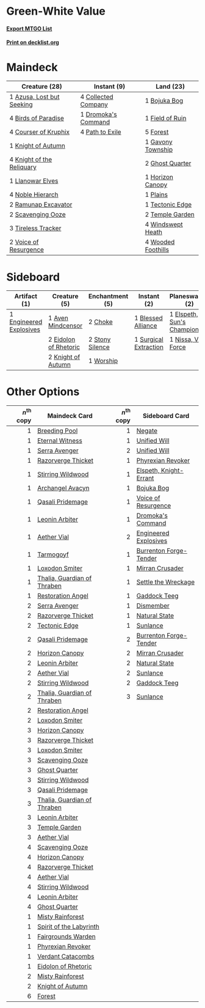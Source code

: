 # Green-White Value

#### [Export MTGO List](../collection/Green-White%20Value/Green-White%20Value.txt)
#### [Print on decklist.org](http://decklist.org/?deckmain=1%09Azusa,%20Lost%20but%20Seeking%0A4%09Birds%20of%20Paradise%0A1%09Bojuka%20Bog%0A4%09Collected%20Company%0A4%09Courser%20of%20Kruphix%0A1%09Dromoka's%20Command%0A1%09Field%20of%20Ruin%0A5%09Forest%0A1%09Gavony%20Township%0A2%09Ghost%20Quarter%0A1%09Horizon%20Canopy%0A1%09Knight%20of%20Autumn%0A4%09Knight%20of%20the%20Reliquary%0A1%09Llanowar%20Elves%0A4%09Noble%20Hierarch%0A4%09Path%20to%20Exile%0A1%09Plains%0A2%09Ramunap%20Excavator%0A2%09Scavenging%20Ooze%0A1%09Tectonic%20Edge%0A2%09Temple%20Garden%0A3%09Tireless%20Tracker%0A2%09Voice%20of%20Resurgence%0A4%09Windswept%20Heath%0A4%09Wooded%20Foothills&deckside=1%09Aven%20Mindcensor%0A1%09Blessed%20Alliance%0A2%09Choke%0A2%09Eidolon%20of%20Rhetoric%0A1%09Elspeth,%20Sun's%20Champion%0A1%09Engineered%20Explosives%0A2%09Knight%20of%20Autumn%0A1%09Nissa,%20Vital%20Force%0A2%09Stony%20Silence%0A1%09Surgical%20Extraction%0A1%09Worship)
# Maindeck

|                                           Creature (28)                                            |                                         Instant (9)                                          |                                          Land (23)                                          |
|----------------------------------------------------------------------------------------------------|----------------------------------------------------------------------------------------------|---------------------------------------------------------------------------------------------|
|1 [Azusa, Lost but Seeking](http://gatherer.wizards.com/Pages/Card/Details.aspx?multiverseid=442150)|4 [Collected Company](http://gatherer.wizards.com/Pages/Card/Details.aspx?multiverseid=394519)|1 [Bojuka Bog](http://gatherer.wizards.com/Pages/Card/Details.aspx?multiverseid=376269)      |
|4 [Birds of Paradise](http://gatherer.wizards.com/Pages/Card/Details.aspx?multiverseid=129906)      |1 [Dromoka's Command](http://gatherer.wizards.com/Pages/Card/Details.aspx?multiverseid=394558)|1 [Field of Ruin](http://gatherer.wizards.com/Pages/Card/Details.aspx?multiverseid=435415)   |
|4 [Courser of Kruphix](http://gatherer.wizards.com/Pages/Card/Details.aspx?multiverseid=442153)     |4 [Path to Exile](http://gatherer.wizards.com/Pages/Card/Details.aspx?multiverseid=220511)    |5 [Forest](http://gatherer.wizards.com/Pages/Card/Details.aspx?multiverseid=439860)          |
|1 [Knight of Autumn](http://gatherer.wizards.com/Pages/Card/Details.aspx?multiverseid=452933)       |                                                                                              |1 [Gavony Township](http://gatherer.wizards.com/Pages/Card/Details.aspx?multiverseid=233242) |
|4 [Knight of the Reliquary](http://gatherer.wizards.com/Pages/Card/Details.aspx?multiverseid=189145)|                                                                                              |2 [Ghost Quarter](http://gatherer.wizards.com/Pages/Card/Details.aspx?multiverseid=389534)   |
|1 [Llanowar Elves](http://gatherer.wizards.com/Pages/Card/Details.aspx?multiverseid=129626)         |                                                                                              |1 [Horizon Canopy](http://gatherer.wizards.com/Pages/Card/Details.aspx?multiverseid=409571)  |
|4 [Noble Hierarch](http://gatherer.wizards.com/Pages/Card/Details.aspx?multiverseid=179434)         |                                                                                              |1 [Plains](http://gatherer.wizards.com/Pages/Card/Details.aspx?multiverseid=439856)          |
|2 [Ramunap Excavator](http://gatherer.wizards.com/Pages/Card/Details.aspx?multiverseid=430818)      |                                                                                              |1 [Tectonic Edge](http://gatherer.wizards.com/Pages/Card/Details.aspx?multiverseid=389711)   |
|2 [Scavenging Ooze](http://gatherer.wizards.com/Pages/Card/Details.aspx?multiverseid=420783)        |                                                                                              |2 [Temple Garden](http://gatherer.wizards.com/Pages/Card/Details.aspx?multiverseid=405112)   |
|3 [Tireless Tracker](http://gatherer.wizards.com/Pages/Card/Details.aspx?multiverseid=409997)       |                                                                                              |4 [Windswept Heath](http://gatherer.wizards.com/Pages/Card/Details.aspx?multiverseid=405115) |
|2 [Voice of Resurgence](http://gatherer.wizards.com/Pages/Card/Details.aspx?multiverseid=368951)    |                                                                                              |4 [Wooded Foothills](http://gatherer.wizards.com/Pages/Card/Details.aspx?multiverseid=405116)|


# Sideboard

|                                          Artifact (1)                                           |                                          Creature (5)                                          |                                     Enchantment (5)                                      |                                          Instant (2)                                           |                                          Planeswalker (2)                                          |
|-------------------------------------------------------------------------------------------------|------------------------------------------------------------------------------------------------|------------------------------------------------------------------------------------------|------------------------------------------------------------------------------------------------|----------------------------------------------------------------------------------------------------|
|1 [Engineered Explosives](http://gatherer.wizards.com/Pages/Card/Details.aspx?multiverseid=50139)|1 [Aven Mindcensor](http://gatherer.wizards.com/Pages/Card/Details.aspx?multiverseid=426707)    |2 [Choke](http://gatherer.wizards.com/Pages/Card/Details.aspx?multiverseid=45431)         |1 [Blessed Alliance](http://gatherer.wizards.com/Pages/Card/Details.aspx?multiverseid=414302)   |1 [Elspeth, Sun's Champion](http://gatherer.wizards.com/Pages/Card/Details.aspx?multiverseid=394361)|
|                                                                                                 |2 [Eidolon of Rhetoric](http://gatherer.wizards.com/Pages/Card/Details.aspx?multiverseid=380409)|2 [Stony Silence](http://gatherer.wizards.com/Pages/Card/Details.aspx?multiverseid=247425)|1 [Surgical Extraction](http://gatherer.wizards.com/Pages/Card/Details.aspx?multiverseid=397706)|1 [Nissa, Vital Force](http://gatherer.wizards.com/Pages/Card/Details.aspx?multiverseid=417736)     |
|                                                                                                 |2 [Knight of Autumn](http://gatherer.wizards.com/Pages/Card/Details.aspx?multiverseid=452933)   |1 [Worship](http://gatherer.wizards.com/Pages/Card/Details.aspx?multiverseid=25553)       |                                                                                                |                                                                                                    |


# Other Options

|*n*<sup>th</sup> copy|                                            Maindeck Card                                             |*n*<sup>th</sup> copy|                                         Sideboard Card                                          |
|--------------------:|------------------------------------------------------------------------------------------------------|--------------------:|-------------------------------------------------------------------------------------------------|
|                    1|[Breeding Pool](http://gatherer.wizards.com/Pages/Card/Details.aspx?multiverseid=97088)               |                    1|[Negate](http://gatherer.wizards.com/Pages/Card/Details.aspx?multiverseid=423707)                |
|                    1|[Eternal Witness](http://gatherer.wizards.com/Pages/Card/Details.aspx?multiverseid=51628)             |                    1|[Unified Will](http://gatherer.wizards.com/Pages/Card/Details.aspx?multiverseid=193456)          |
|                    1|[Serra Avenger](http://gatherer.wizards.com/Pages/Card/Details.aspx?multiverseid=288762)              |                    2|[Unified Will](http://gatherer.wizards.com/Pages/Card/Details.aspx?multiverseid=193456)          |
|                    1|[Razorverge Thicket](http://gatherer.wizards.com/Pages/Card/Details.aspx?multiverseid=209407)         |                    1|[Phyrexian Revoker](http://gatherer.wizards.com/Pages/Card/Details.aspx?multiverseid=383343)     |
|                    1|[Stirring Wildwood](http://gatherer.wizards.com/Pages/Card/Details.aspx?multiverseid=433213)          |                    1|[Elspeth, Knight-Errant](http://gatherer.wizards.com/Pages/Card/Details.aspx?multiverseid=174859)|
|                    1|[Archangel Avacyn](http://gatherer.wizards.com/Pages/Card/Details.aspx?multiverseid=409741)           |                    1|[Bojuka Bog](http://gatherer.wizards.com/Pages/Card/Details.aspx?multiverseid=376269)            |
|                    1|[Qasali Pridemage](http://gatherer.wizards.com/Pages/Card/Details.aspx?multiverseid=179556)           |                    1|[Voice of Resurgence](http://gatherer.wizards.com/Pages/Card/Details.aspx?multiverseid=368951)   |
|                    1|[Leonin Arbiter](http://gatherer.wizards.com/Pages/Card/Details.aspx?multiverseid=432996)             |                    1|[Dromoka's Command](http://gatherer.wizards.com/Pages/Card/Details.aspx?multiverseid=394558)     |
|                    1|[Aether Vial](http://gatherer.wizards.com/Pages/Card/Details.aspx?multiverseid=48146)                 |                    2|[Engineered Explosives](http://gatherer.wizards.com/Pages/Card/Details.aspx?multiverseid=50139)  |
|                    1|[Tarmogoyf](http://gatherer.wizards.com/Pages/Card/Details.aspx?multiverseid=136142)                  |                    1|[Burrenton Forge-Tender](http://gatherer.wizards.com/Pages/Card/Details.aspx?multiverseid=438580)|
|                    1|[Loxodon Smiter](http://gatherer.wizards.com/Pages/Card/Details.aspx?multiverseid=290543)             |                    1|[Mirran Crusader](http://gatherer.wizards.com/Pages/Card/Details.aspx?multiverseid=213802)       |
|                    1|[Thalia, Guardian of Thraben](http://gatherer.wizards.com/Pages/Card/Details.aspx?multiverseid=442025)|                    1|[Settle the Wreckage](http://gatherer.wizards.com/Pages/Card/Details.aspx?multiverseid=435186)   |
|                    1|[Restoration Angel](http://gatherer.wizards.com/Pages/Card/Details.aspx?multiverseid=240096)          |                    1|[Gaddock Teeg](http://gatherer.wizards.com/Pages/Card/Details.aspx?multiverseid=140188)          |
|                    2|[Serra Avenger](http://gatherer.wizards.com/Pages/Card/Details.aspx?multiverseid=288762)              |                    1|[Dismember](http://gatherer.wizards.com/Pages/Card/Details.aspx?multiverseid=382182)             |
|                    2|[Razorverge Thicket](http://gatherer.wizards.com/Pages/Card/Details.aspx?multiverseid=209407)         |                    1|[Natural State](http://gatherer.wizards.com/Pages/Card/Details.aspx?multiverseid=407646)         |
|                    2|[Tectonic Edge](http://gatherer.wizards.com/Pages/Card/Details.aspx?multiverseid=389711)              |                    1|[Sunlance](http://gatherer.wizards.com/Pages/Card/Details.aspx?multiverseid=222776)              |
|                    2|[Qasali Pridemage](http://gatherer.wizards.com/Pages/Card/Details.aspx?multiverseid=179556)           |                    2|[Burrenton Forge-Tender](http://gatherer.wizards.com/Pages/Card/Details.aspx?multiverseid=438580)|
|                    2|[Horizon Canopy](http://gatherer.wizards.com/Pages/Card/Details.aspx?multiverseid=409571)             |                    2|[Mirran Crusader](http://gatherer.wizards.com/Pages/Card/Details.aspx?multiverseid=213802)       |
|                    2|[Leonin Arbiter](http://gatherer.wizards.com/Pages/Card/Details.aspx?multiverseid=432996)             |                    2|[Natural State](http://gatherer.wizards.com/Pages/Card/Details.aspx?multiverseid=407646)         |
|                    2|[Aether Vial](http://gatherer.wizards.com/Pages/Card/Details.aspx?multiverseid=48146)                 |                    2|[Sunlance](http://gatherer.wizards.com/Pages/Card/Details.aspx?multiverseid=222776)              |
|                    2|[Stirring Wildwood](http://gatherer.wizards.com/Pages/Card/Details.aspx?multiverseid=433213)          |                    2|[Gaddock Teeg](http://gatherer.wizards.com/Pages/Card/Details.aspx?multiverseid=140188)          |
|                    2|[Thalia, Guardian of Thraben](http://gatherer.wizards.com/Pages/Card/Details.aspx?multiverseid=442025)|                    3|[Sunlance](http://gatherer.wizards.com/Pages/Card/Details.aspx?multiverseid=222776)              |
|                    2|[Restoration Angel](http://gatherer.wizards.com/Pages/Card/Details.aspx?multiverseid=240096)          |                     |                                                                                                 |
|                    2|[Loxodon Smiter](http://gatherer.wizards.com/Pages/Card/Details.aspx?multiverseid=290543)             |                     |                                                                                                 |
|                    3|[Horizon Canopy](http://gatherer.wizards.com/Pages/Card/Details.aspx?multiverseid=409571)             |                     |                                                                                                 |
|                    3|[Razorverge Thicket](http://gatherer.wizards.com/Pages/Card/Details.aspx?multiverseid=209407)         |                     |                                                                                                 |
|                    3|[Loxodon Smiter](http://gatherer.wizards.com/Pages/Card/Details.aspx?multiverseid=290543)             |                     |                                                                                                 |
|                    3|[Scavenging Ooze](http://gatherer.wizards.com/Pages/Card/Details.aspx?multiverseid=420783)            |                     |                                                                                                 |
|                    3|[Ghost Quarter](http://gatherer.wizards.com/Pages/Card/Details.aspx?multiverseid=389534)              |                     |                                                                                                 |
|                    3|[Stirring Wildwood](http://gatherer.wizards.com/Pages/Card/Details.aspx?multiverseid=433213)          |                     |                                                                                                 |
|                    3|[Qasali Pridemage](http://gatherer.wizards.com/Pages/Card/Details.aspx?multiverseid=179556)           |                     |                                                                                                 |
|                    3|[Thalia, Guardian of Thraben](http://gatherer.wizards.com/Pages/Card/Details.aspx?multiverseid=442025)|                     |                                                                                                 |
|                    3|[Leonin Arbiter](http://gatherer.wizards.com/Pages/Card/Details.aspx?multiverseid=432996)             |                     |                                                                                                 |
|                    3|[Temple Garden](http://gatherer.wizards.com/Pages/Card/Details.aspx?multiverseid=405112)              |                     |                                                                                                 |
|                    3|[Aether Vial](http://gatherer.wizards.com/Pages/Card/Details.aspx?multiverseid=48146)                 |                     |                                                                                                 |
|                    4|[Scavenging Ooze](http://gatherer.wizards.com/Pages/Card/Details.aspx?multiverseid=420783)            |                     |                                                                                                 |
|                    4|[Horizon Canopy](http://gatherer.wizards.com/Pages/Card/Details.aspx?multiverseid=409571)             |                     |                                                                                                 |
|                    4|[Razorverge Thicket](http://gatherer.wizards.com/Pages/Card/Details.aspx?multiverseid=209407)         |                     |                                                                                                 |
|                    4|[Aether Vial](http://gatherer.wizards.com/Pages/Card/Details.aspx?multiverseid=48146)                 |                     |                                                                                                 |
|                    4|[Stirring Wildwood](http://gatherer.wizards.com/Pages/Card/Details.aspx?multiverseid=433213)          |                     |                                                                                                 |
|                    4|[Leonin Arbiter](http://gatherer.wizards.com/Pages/Card/Details.aspx?multiverseid=432996)             |                     |                                                                                                 |
|                    4|[Ghost Quarter](http://gatherer.wizards.com/Pages/Card/Details.aspx?multiverseid=389534)              |                     |                                                                                                 |
|                    1|[Misty Rainforest](http://gatherer.wizards.com/Pages/Card/Details.aspx?multiverseid=405102)           |                     |                                                                                                 |
|                    1|[Spirit of the Labyrinth](http://gatherer.wizards.com/Pages/Card/Details.aspx?multiverseid=378399)    |                     |                                                                                                 |
|                    1|[Fairgrounds Warden](http://gatherer.wizards.com/Pages/Card/Details.aspx?multiverseid=417586)         |                     |                                                                                                 |
|                    1|[Phyrexian Revoker](http://gatherer.wizards.com/Pages/Card/Details.aspx?multiverseid=383343)          |                     |                                                                                                 |
|                    1|[Verdant Catacombs](http://gatherer.wizards.com/Pages/Card/Details.aspx?multiverseid=405113)          |                     |                                                                                                 |
|                    1|[Eidolon of Rhetoric](http://gatherer.wizards.com/Pages/Card/Details.aspx?multiverseid=380409)        |                     |                                                                                                 |
|                    2|[Misty Rainforest](http://gatherer.wizards.com/Pages/Card/Details.aspx?multiverseid=405102)           |                     |                                                                                                 |
|                    2|[Knight of Autumn](http://gatherer.wizards.com/Pages/Card/Details.aspx?multiverseid=452933)           |                     |                                                                                                 |
|                    6|[Forest](http://gatherer.wizards.com/Pages/Card/Details.aspx?multiverseid=439860)                     |                     |                                                                                                 |

